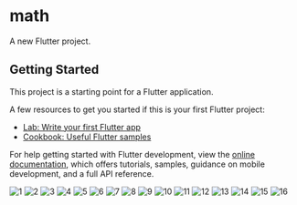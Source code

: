 # math

A new Flutter project.

## Getting Started

This project is a starting point for a Flutter application.

A few resources to get you started if this is your first Flutter project:

- [Lab: Write your first Flutter app](https://docs.flutter.dev/get-started/codelab)
- [Cookbook: Useful Flutter samples](https://docs.flutter.dev/cookbook)

For help getting started with Flutter development, view the
[online documentation](https://docs.flutter.dev/), which offers tutorials,
samples, guidance on mobile development, and a full API reference.

![1](https://github.com/Deepak-Choudhary0/math/assets/114693662/1293c798-a999-4e7e-9b6a-de79ab62a65f)
![2](https://github.com/Deepak-Choudhary0/math/assets/114693662/5123b799-2240-4428-8702-2af6cbcd8808)
![3](https://github.com/Deepak-Choudhary0/math/assets/114693662/29091646-1ce1-4ee3-8732-1033ab1aa68a)
![4](https://github.com/Deepak-Choudhary0/math/assets/114693662/9aefb2e0-00c7-4311-beee-b36d52f5e7bb)
![5](https://github.com/Deepak-Choudhary0/math/assets/114693662/d173c48c-3b4d-4707-956d-6af8f78b58d6)
![6](https://github.com/Deepak-Choudhary0/math/assets/114693662/f8abd016-1c00-4e17-80c8-6c38073e3947)
![7](https://github.com/Deepak-Choudhary0/math/assets/114693662/85b3a6b4-4c90-4c8d-93bd-230254af6b5b)
![8](https://github.com/Deepak-Choudhary0/math/assets/114693662/261a296c-6bef-4d9b-9a4c-2581057859fc)
![9](https://github.com/Deepak-Choudhary0/math/assets/114693662/64e80beb-ddf2-4c29-8c86-41833f4ecd6e)
![10](https://github.com/Deepak-Choudhary0/math/assets/114693662/f9e3a22b-fab9-4820-8253-ee9d4b2ed546)
![11](https://github.com/Deepak-Choudhary0/math/assets/114693662/f0088f77-128e-458f-bf1a-65013259b057)
![12](https://github.com/Deepak-Choudhary0/math/assets/114693662/b5105e60-32b7-4ceb-b776-286e4fa92dd6)
![13](https://github.com/Deepak-Choudhary0/math/assets/114693662/8f9e25c7-3b29-4861-9f89-7497bdb35fc5)
![14](https://github.com/Deepak-Choudhary0/math/assets/114693662/f84db087-827d-4de1-927d-a4983fe2dde9)
![15](https://github.com/Deepak-Choudhary0/math/assets/114693662/b2613f39-63e5-41cb-bc10-0cab62323831)
![16](https://github.com/Deepak-Choudhary0/math/assets/114693662/0387c02b-522c-4713-a67d-7948cfd108ce)
